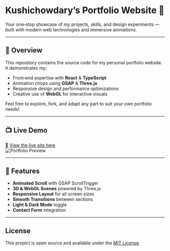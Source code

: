 # Kushichowdary’s Portfolio Website 🚀

Your one‑stop showcase of my projects, skills, and design experiments — built with modern web technologies and immersive animations.

---

## 🎯 Overview

This repository contains the source code for my personal portfolio website. It demonstrates my:

- Front‑end expertise with **React** & **TypeScript**  
- Animation chops using **GSAP** & **Three.js**  
- Responsive design and performance optimizations  
- Creative use of **WebGL** for interactive visuals  

Feel free to explore, fork, and adapt any part to suit your own portfolio needs!

---

## 📺 Live Demo

🔗 [View the live site here](https://kushichowdary.github.io/Portfolio-website/)  
![Portfolio Preview](https://raw.githubusercontent.com/kushichowdary/Portfolio-website/main/assets/preview.png)

---

## 🚀 Features

- **Animated Scroll** with GSAP ScrollTrigger  
- **3D & WebGL Scenes** powered by Three.js  
- **Responsive Layout** for all screen sizes  
- **Smooth Transitions** between sections  
- **Light & Dark Mode** toggle  
- **Contact Form** integration  

---

## License

This project is open source and available under the [MIT License](LICENSE).
